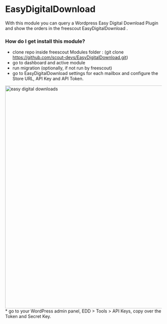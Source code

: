 # EasyDigitalDownload
With this module you can query a Wordpress Easy Digital Download Plugin and show the orders in the freescout EasyDigitalDownload .

### How do I get install this module? ###

* clone repo inside freescout Modules folder : (git clone https://github.com/scout-devs/EasyDigitalDownload.git)
* go to dashboard and active module
* run migration (optionally, if not run by freescout)
* go to EasyDigitalDownload settings for each mailbox and configure the Store URL, API Key and API Token.
<img width="714" alt="easy digital downloads" src="https://user-images.githubusercontent.com/84848350/119823377-5ddccc80-bf12-11eb-9951-5505e6e0a744.png">
* go to your WordPress admin panel, EDD > Tools > API Keys, copy over the Token and Secret Key.

